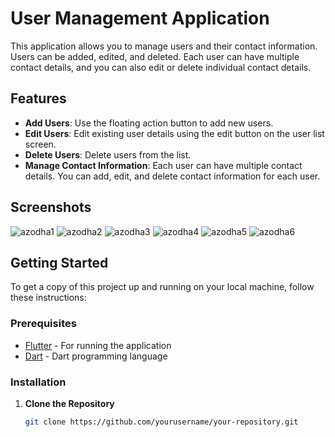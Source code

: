 # User Management Application

This application allows you to manage users and their contact information. Users can be added, edited, and deleted. Each user can have multiple contact details, and you can also edit or delete individual contact details.

## Features

- **Add Users**: Use the floating action button to add new users.
- **Edit Users**: Edit existing user details using the edit button on the user list screen.
- **Delete Users**: Delete users from the list.
- **Manage Contact Information**: Each user can have multiple contact details. You can add, edit, and delete contact information for each user.

## Screenshots

![azodha1](https://github.com/user-attachments/assets/abc91d28-225d-417e-88a6-8a8ddf590478)
![azodha2](https://github.com/user-attachments/assets/49c69569-d482-48bb-8b92-4bda91f6e4e4)
![azodha3](https://github.com/user-attachments/assets/5c45f0d4-dc85-413e-ab3a-67c8826d3ad7)
![azodha4](https://github.com/user-attachments/assets/1ee3469f-390c-463d-bf83-bf1d398699a4)
![azodha5](https://github.com/user-attachments/assets/a3e89c8b-fdca-4a8b-a83c-32af09e6c66c)
![azodha6](https://github.com/user-attachments/assets/f0cc3a7c-c8a5-46a4-9350-5d71effbef63)


## Getting Started

To get a copy of this project up and running on your local machine, follow these instructions:

### Prerequisites

- [Flutter](https://flutter.dev/docs/get-started/install) - For running the application
- [Dart](https://dart.dev/get-dart) - Dart programming language

### Installation

1. **Clone the Repository**

   ```bash
   git clone https://github.com/yourusername/your-repository.git

